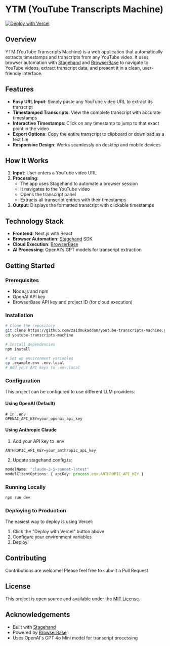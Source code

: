 # YTM (YouTube Transcripts Machine)

[![Deploy with Vercel](https://vercel.com/button)](https://vercel.com/new/clone?repository-url=https%3A%2F%2Fgithub.com%2Fzaidmukaddam%2Fyoutube-transcripts-machine&env=BROWSERBASE_API_KEY,BROWSERBASE_PROJECT_ID,OPENAI_API_KEY&envDescription=Browserbase%20credentials%20%2B%20OpenAI.%20You%20can%20configure%20your%20project%20to%20use%20Anthropic%20or%20a%20custom%20LLMClient%20in%20stagehand.config.ts&project-name=youtube-transcripts-machine&repository-name=youtube-transcripts-machine)

## Overview

YTM (YouTube Transcripts Machine) is a web application that automatically extracts timestamps and transcripts from any YouTube video. It uses browser automation with [Stagehand](https://stagehand.dev) and [BrowserBase](https://browserbase.com) to navigate to YouTube videos, extract transcript data, and present it in a clean, user-friendly interface.

## Features

- **Easy URL Input**: Simply paste any YouTube video URL to extract its transcript
- **Timestamped Transcripts**: View the complete transcript with accurate timestamps
- **Interactive Timestamps**: Click on any timestamp to jump to that exact point in the video
- **Export Options**: Copy the entire transcript to clipboard or download as a text file
- **Responsive Design**: Works seamlessly on desktop and mobile devices

## How It Works

1. **Input**: User enters a YouTube video URL
2. **Processing**: 
   - The app uses Stagehand to automate a browser session
   - It navigates to the YouTube video
   - Opens the transcript panel
   - Extracts all transcript entries with their timestamps
3. **Output**: Displays the formatted transcript with clickable timestamps

## Technology Stack

- **Frontend**: Next.js with React
- **Browser Automation**: [Stagehand](https://stagehand.dev) SDK
- **Cloud Execution**: [BrowserBase](https://browserbase.com)
- **AI Processing**: OpenAI's GPT models for transcript extraction

## Getting Started

### Prerequisites

- Node.js and npm
- OpenAI API key
- BrowserBase API key and project ID (for cloud execution)

### Installation

```bash
# Clone the repository
git clone https://github.com/zaidmukaddam/youtube-transcripts-machine.git
cd youtube-transcripts-machine

# Install dependencies
npm install

# Set up environment variables
cp .example.env .env.local
# Add your API keys to .env.local
```

### Configuration

This project can be configured to use different LLM providers:

#### Using OpenAI (Default)
```
# In .env
OPENAI_API_KEY=your_openai_api_key
```

#### Using Anthropic Claude
1. Add your API key to .env
```
ANTHROPIC_API_KEY=your_anthropic_api_key
```
2. Update stagehand.config.ts:
```typescript
modelName: "claude-3-5-sonnet-latest"
modelClientOptions: { apiKey: process.env.ANTHROPIC_API_KEY }
```

### Running Locally

```bash
npm run dev
```

### Deploying to Production

The easiest way to deploy is using Vercel:

1. Click the "Deploy with Vercel" button above
2. Configure your environment variables
3. Deploy!

## Contributing

Contributions are welcome! Please feel free to submit a Pull Request.

## License

This project is open source and available under the [MIT License](LICENSE).

## Acknowledgements

- Built with [Stagehand](https://stagehand.dev)
- Powered by [BrowserBase](https://browserbase.com)
- Uses OpenAI's GPT 4o Mini model for transcript processing